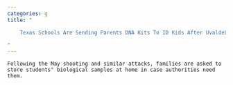 ```yaml
---
categories: g
title: "

    Texas Schools Are Sending Parents DNA Kits To ID Kids After UvaldeLike Emergencies

"
---
```



    Following the May shooting and similar attacks, families are asked to store students" biological samples at home in case authorities need them.


